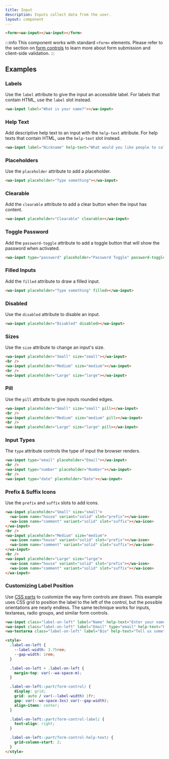 ```yaml
---
title: Input
description: Inputs collect data from the user.
layout: component
---
```


```html {.example}
<form><wa-input></wa-input></form>
```

:::info
This component works with standard `<form>` elements. Please refer to the section on [form controls](/docs/form-controls) to learn more about form submission and client-side validation.
:::

## Examples

### Labels

Use the `label` attribute to give the input an accessible label. For labels that contain HTML, use the `label` slot instead.

```html {.example}
<wa-input label="What is your name?"></wa-input>
```

### Help Text

Add descriptive help text to an input with the `help-text` attribute. For help texts that contain HTML, use the `help-text` slot instead.

```html {.example}
<wa-input label="Nickname" help-text="What would you like people to call you?"></wa-input>
```

### Placeholders

Use the `placeholder` attribute to add a placeholder.

```html {.example}
<wa-input placeholder="Type something"></wa-input>
```

### Clearable

Add the `clearable` attribute to add a clear button when the input has content.

```html {.example}
<wa-input placeholder="Clearable" clearable></wa-input>
```

### Toggle Password

Add the `password-toggle` attribute to add a toggle button that will show the password when activated.

```html {.example}
<wa-input type="password" placeholder="Password Toggle" password-toggle></wa-input>
```

### Filled Inputs

Add the `filled` attribute to draw a filled input.

```html {.example}
<wa-input placeholder="Type something" filled></wa-input>
```

### Disabled

Use the `disabled` attribute to disable an input.

```html {.example}
<wa-input placeholder="Disabled" disabled></wa-input>
```

### Sizes

Use the `size` attribute to change an input's size.

```html {.example}
<wa-input placeholder="Small" size="small"></wa-input>
<br />
<wa-input placeholder="Medium" size="medium"></wa-input>
<br />
<wa-input placeholder="Large" size="large"></wa-input>
```

### Pill

Use the `pill` attribute to give inputs rounded edges.

```html {.example}
<wa-input placeholder="Small" size="small" pill></wa-input>
<br />
<wa-input placeholder="Medium" size="medium" pill></wa-input>
<br />
<wa-input placeholder="Large" size="large" pill></wa-input>
```

### Input Types

The `type` attribute controls the type of input the browser renders.

```html {.example}
<wa-input type="email" placeholder="Email"></wa-input>
<br />
<wa-input type="number" placeholder="Number"></wa-input>
<br />
<wa-input type="date" placeholder="Date"></wa-input>
```

### Prefix & Suffix Icons

Use the `prefix` and `suffix` slots to add icons.

```html {.example}
<wa-input placeholder="Small" size="small">
  <wa-icon name="house" variant="solid" slot="prefix"></wa-icon>
  <wa-icon name="comment" variant="solid" slot="suffix"></wa-icon>
</wa-input>
<br />
<wa-input placeholder="Medium" size="medium">
  <wa-icon name="house" variant="solid" slot="prefix"></wa-icon>
  <wa-icon name="comment" variant="solid" slot="suffix"></wa-icon>
</wa-input>
<br />
<wa-input placeholder="Large" size="large">
  <wa-icon name="house" variant="solid" slot="prefix"></wa-icon>
  <wa-icon name="comment" variant="solid" slot="suffix"></wa-icon>
</wa-input>
```

### Customizing Label Position

Use [CSS parts](#css-parts) to customize the way form controls are drawn. This example uses CSS grid to position the label to the left of the control, but the possible orientations are nearly endless. The same technique works for inputs, textareas, radio groups, and similar form controls.

```html {.example}
<wa-input class="label-on-left" label="Name" help-text="Enter your name"></wa-input>
<wa-input class="label-on-left" label="Email" type="email" help-text="Enter your email"></wa-input>
<wa-textarea class="label-on-left" label="Bio" help-text="Tell us something about yourself"></wa-textarea>

<style>
  .label-on-left {
    --label-width: 3.75rem;
    --gap-width: 1rem;
  }

  .label-on-left + .label-on-left {
    margin-top: var(--wa-space-m);
  }

  .label-on-left::part(form-control) {
    display: grid;
    grid: auto / var(--label-width) 1fr;
    gap: var(--wa-space-3xs) var(--gap-width);
    align-items: center;
  }

  .label-on-left::part(form-control-label) {
    text-align: right;
  }

  .label-on-left::part(form-control-help-text) {
    grid-column-start: 2;
  }
</style>
```